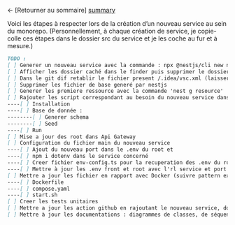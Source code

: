 ← [Retourner au sommaire] [summary]

Voici les étapes à respecter lors de la création d’un nouveau service au sein du monorepo.
(Personnellement, à chaque création de service, je copie-colle ces étapes dans le dossier src du service et je les coche au fur et à mesure.)

```md
TODO :
[ ] Generer un nouveau service avec la commande : npx @nestjs/cli new new-service
[ ] Afficher les dossier caché dans le finder puis supprimer le dossier caché .git, .eslintrc.js & .prettierrc du nouveau service
[ ] Dans le git dif retablir le fichier present /.idea/vsc.xml (laisser le git root en maitre)
[ ] Supprimer les fichier de base generé par nestjs 
[ ] Generer les premiere ressource avec la commande 'nest g resource'
[ ] Rajouter les script correspondant au besoin du nouveau service dans le package.json du root. (...)
----[ ] Installation
----[ ] Base de donnée :
--------[ ] Generer schema
--------[ ] Seed
----[ ] Run
[ ] Mise a jour des root dans Api Gateway
[ ] Configuration du fichier main du nouveau service
----[ ] Ajout du nouveau port dans le .env du root et
----[ ] npm i dotenv dans le service concerné
----[ ] Creer fichier env-config.ts pour la recuperation des .env du root (suivre pattern present dans les autres service)
----[ ] Mettre à jour les .env front et root avec l'rl service et port du nouveau service
[ ] Mettre a jour les fichier en rapport avec Docker (suivre pattern existant)
----[ ] Dockerfile
----[ ] compose.yaml
----[ ] start.sh
[ ] Creer les tests unitaires
[ ] Mettre a jour les action github en rajoutant le nouveau service, donc un nouveau fichier. (suivre le pattern)
[ ] Mettre à jour les documentations : diagrammes de classes, de séquence, d’architecture, etc.
```

[summary]: ../README.md
